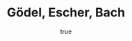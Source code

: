 ---
title: "Gödel, Escher, Bach"
bookCover: "/assets/book-covers/gödel-escher-bach.jpg"
slug: "gödel-escher-bach"
bookAuthor: "Douglas Hofstädter"
rating: 10
done: false
tags: []
summary: false
detailedNotes: false
amazonLink: ""
author:
  name: Rico Trebeljahr
  picture: "/assets/blog/profile.jpeg"
---